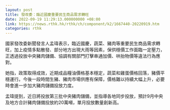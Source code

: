 ```yaml
---
layout: post
title: 發改委：臨近國慶重要民生商品需求轉旺
date: 2022-09-19 11:29:13.000000000 +08:00
link: https://news.rthk.hk/rthk/ch/component/k2/1667440-20220919.htm
categories: rthk
---
```


國家發改委新聞發言人孟瑋表示，臨近國慶，蔬菜、豬肉等重要民生商品需求轉旺，加上疫情多點散發、部分地方出現大雨等因素，保供穩價工作面臨一定壓力，正透過投放中央豬肉儲備、協調有關部門打擊串通加價、哄抬物價等違法行為應對。

她指，政策取得成效，近期成品糧油價格基本穩定，蔬菜和雞蛋價格回落，豬價平穩運行。今後一段時間生豬、豬肉市場供應有保障，價格難以持續大幅上升，必要時會進一步加大豬肉儲備投放力度。

孟瑋提到，近日將投放第三批中央豬肉儲備，並指導各地同步投放，預計9月中央及地方合計豬肉儲備投放約20萬噸，單月投放數量創新高。

